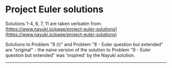 Project Euler solutions
=======================

Solutions 1-4, 6, 7, 11 are taken verbatim from: [https://www.nayuki.io/page/project-euler-solutions](https://www.nayuki.io/page/project-euler-solutions)

Solutions to Problem "8 (i)" and Problem "8 - Euler question but extended" are "original" - the naive version of the solution to Problem "8 - Euler question but extended" was 'inspired' by the Nayuki solution.

----


